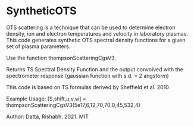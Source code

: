 # SyntheticOTS
OTS scattering is a technique that can be used to determine electron density, ion and electron temperatures and velocity in laboratory plasmas. This code generates synthetic OTS spectral density functions for a given set of plasma parameters.

Use the function thompsonScatteringCgsV3.

Returns TS Spectral Density Function and the output convolved with the
spectrometer response (gaussian function with s.d. = 2 angstorm)

This code is based on TS formulas derived by Sheffield et al. 2010 

Example Usage:
[S,shift,u,v,w] = thompsonScatteringCgsV3(5e17,6,12,70,70,0,45,532,4)

Author: Datta, Rishabh. 2021. MIT 
